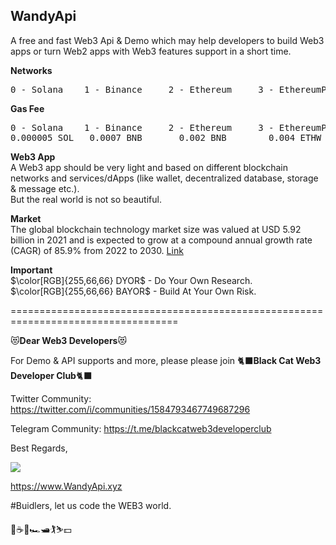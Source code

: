 
## WandyApi  
A free and fast Web3 Api & Demo which may help developers to build Web3 apps or turn Web2 apps with Web3 features support in a short time.

**Networks**  
<pre>0 - Solana    1 - Binance     2 - Ethereum     3 - EthereumPoW     4 - Polygon ... ... </pre> 


**Gas Fee**  
<pre>0 - Solana    1 - Binance     2 - Ethereum     3 - EthereumPoW     4 - Polygen ... ...  
0.000005 SOL   0.0007 BNB       0.002 BNB        0.004 ETHW         0.05 MATIC</pre>

**Web3 App**  
A Web3 app should be very light and based on different blockchain networks and services/dApps (like wallet, decentralized database, storage & message etc.).  
But the real world is not so beautiful.

**Market**  
The global blockchain technology market size was valued at USD 5.92 billion in 2021 and is expected to grow at a compound annual growth rate (CAGR) of 85.9% from 2022 to 2030. [Link](https://www.grandviewresearch.com/industry-analysis/blockchain-technology-market)

**Important**  
$\color[RGB]{255,66,66} DYOR$ - Do Your Own Research.  
$\color[RGB]{255,66,66} BAYOR$ - Build At Your Own Risk. 

===================================================================================

:heart_eyes_cat:**Dear Web3 Developers**:heart_eyes_cat: 

For Demo & API supports and more, please please join :black_cat:**Black Cat Web3 Developer Club**:black_cat:  

Twitter Community: https://twitter.com/i/communities/1584793467749687296

Telegram Community: https://t.me/blackcatweb3developerclub

Best Regards,

![](https://www.wandyapi.xyz/logo192.png)

https://www.WandyApi.xyz

#Buidlers, let us code the WEB3 world.

:cherry_blossom::coffee::beers::racing_car::motor_boat::golfing::skier::dollar:
